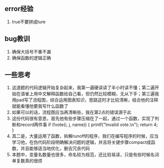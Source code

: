 ## error经验
1. true不要拼成ture
## bug教训
1. 确保大括号不重不漏
2. 确保函数的逻辑正确
## 一些思考
1. 这道题的代码逻辑开始复杂起来，我第一遍硬读读了半小时读不懂；第二遍开始在语雀上用中文解释函数给自己看，但仍然比较模糊，无从下手；第三遍我用pad写了流程图，综合运用图表知识，思路这时才比较清晰，结合他的注释就能看懂他要我写什么函数了
2. 如果可以的话，流程图应当再清晰些，我在第2点的错误源于此
3. 这份代码很有意思，首先他有些步骤压缩在了一起，通过一个函数，实现了判断和record两件事
          if (!vote(i, j, name))
            {
               printf("Invalid vote.\n");
               return 4;
            }
5. 其二是，大量运用了函数，拆解runoff的程序，我们在编写程序的时候，应当学习他，在伪代码阶段明确解决问题的逻辑，并且将关键步骤compact成函数，并且能够适当地优化，删去冗余代码
6. 本题中，变量名数量也很多，命名较为规范，还比较易读，只是有些时候名词单复数真的很烦
